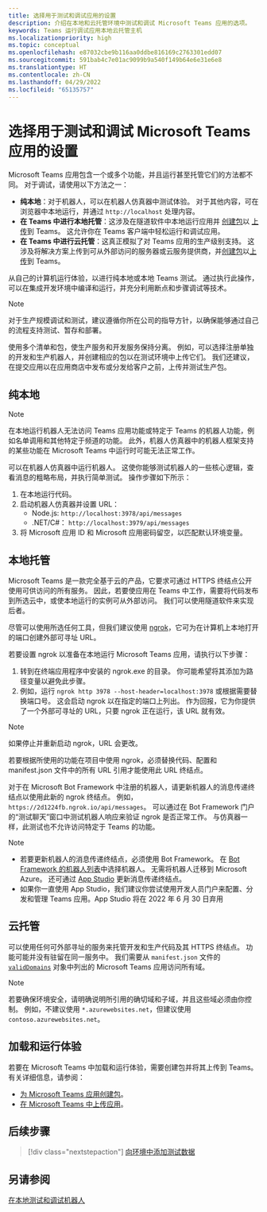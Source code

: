 ```yaml
---
title: 选择用于测试和调试应用的设置
description: 介绍在本地和云托管环境中测试和调试 Microsoft Teams 应用的选项。
keywords: Teams 运行调试应用本地云托管主机
ms.localizationpriority: high
ms.topic: conceptual
ms.openlocfilehash: e87032cbe9b116aa0ddbe816169c2763301edd07
ms.sourcegitcommit: 591bab4c7e01ac9099b9a540f149b64e6e31e6e8
ms.translationtype: HT
ms.contentlocale: zh-CN
ms.lasthandoff: 04/29/2022
ms.locfileid: "65135757"
---
```

# <a name="choose-a-setup-to-test-and-debug-your-microsoft-teams-app"></a>选择用于测试和调试 Microsoft Teams 应用的设置

Microsoft Teams 应用包含一个或多个功能，并且运行甚至托管它们的方法都不同。 对于调试，请使用以下方法之一：

* **纯本地**：对于机器人，可以在机器人仿真器中测试体验。 对于其他内容，可在浏览器中本地运行，并通过 `http://localhost` 处理内容。
* **在 Teams 中进行本地托管**：这涉及在隧道软件中本地运行应用并 [创建包](~/concepts/build-and-test/apps-package.md)以 [上传](~/concepts/deploy-and-publish/apps-upload.md)到 Teams。 这允许你在 Teams 客户端中轻松运行和调试应用。
* **在 Teams 中进行云托管**：这真正模拟了对 Teams 应用的生产级别支持。 这涉及将解决方案上传到可从外部访问的服务器或云服务提供商，并[创建包](~/concepts/build-and-test/apps-package.md)以[上传](~/concepts/deploy-and-publish/apps-upload.md)到 Teams。

从自己的计算机运行体验，以进行纯本地或本地 Teams 测试。 通过执行此操作，可以在集成开发环境中编译和运行，并充分利用断点和步骤调试等技术。

> [!NOTE]
> 对于生产规模调试和测试，建议遵循你所在公司的指导方针，以确保能够通过自己的流程支持测试、暂存和部署。

使用多个清单和包，使生产服务和开发服务保持分离。 例如，可以选择注册单独的开发和生产机器人，并创建相应的包以在测试环境中上传它们。 我们还建议，在提交应用以在应用商店中发布或分发给客户之前，上传并测试生产包。

## <a name="purely-local"></a>纯本地

> [!NOTE]
> 在本地运行机器人无法访问 Teams 应用功能或特定于 Teams 的机器人功能，例如名单调用和其他特定于频道的功能。 此外，机器人仿真器中的机器人框架支持的某些功能在 Microsoft Teams 中运行时可能无法正常工作。

可以在机器人仿真器中运行机器人。 这使你能够测试机器人的一些核心逻辑，查看消息的粗略布局，并执行简单测试。 操作步骤如下所示：

1. 在本地运行代码。
2. 启动机器人仿真器并设置 URL：
   * Node.js: `http://localhost:3978/api/messages`
   * .NET/C#： `http://localhost:3979/api/messages`
3. 将 Microsoft 应用 ID 和 Microsoft 应用密码留空，以匹配默认环境变量。

## <a name="locally-hosted"></a>本地托管

Microsoft Teams 是一款完全基于云的产品，它要求可通过 HTTPS 终结点公开使用可供访问的所有服务。 因此，若要使应用在 Teams 中工作，需要将代码发布到所选云中，或使本地运行的实例可从外部访问。 我们可以使用隧道软件来实现后者。

尽管可以使用所选任何工具，但我们建议使用 [ngrok](https://ngrok.com/download)，它可为在计算机上本地打开的端口创建外部可寻址 URL。

若要设置 ngrok 以准备在本地运行 Microsoft Teams 应用，请执行以下步骤：

1. 转到在终端应用程序中安装的 ngrok.exe 的目录。 你可能希望将其添加为路径变量以避免此步骤。
2. 例如，运行 `ngrok http 3978 --host-header=localhost:3978` 或根据需要替换端口号。
   这会启动 ngrok 以在指定的端口上列出。 作为回报，它为你提供了一个外部可寻址的 URL，只要 ngrok 正在运行，该 URL 就有效。

> [!NOTE]
> 如果停止并重新启动 ngrok，URL 会更改。

若要根据所使用的功能在项目中使用 ngrok，必须替换代码、配置和 manifest.json 文件中的所有 URL 引用才能使用此 URL 终结点。

对于在 Microsoft Bot Framework 中注册的机器人，请更新机器人的消息传递终结点以使用此新的 ngrok 终结点。 例如，`https://2d1224fb.ngrok.io/api/messages`。 可以通过在 Bot Framework 门户的“测试聊天”窗口中测试机器人响应来验证 ngrok 是否正常工作。 与仿真器一样，此测试也不允许访问特定于 Teams 的功能。

> [!NOTE]
> * 若要更新机器人的消息传递终结点，必须使用 Bot Framework。 在 [Bot Framework 的机器人列表](https://dev.botframework.com/bots)中选择机器人。 无需将机器人迁移到 Microsoft Azure。 还可通过 [App Studio](~/concepts/build-and-test/app-studio-overview.md) 更新消息传递终结点。
> * 如果你一直使用 App Studio，我们建议你尝试使用开发人员门户来配置、分发和管理 Teams 应用。App Studio 将在 2022 年 6 月 30 日弃用

## <a name="cloud-hosted"></a>云托管

可以使用任何可外部寻址的服务来托管开发和生产代码及其 HTTPS 终结点。 功能可能并没有驻留在同一服务中。 我们需要从 `manifest.json` 文件的 [`validDomains`](~/resources/schema/manifest-schema.md#validdomains) 对象中列出的 Microsoft Teams 应用访问所有域。

> [!NOTE]
> 若要确保环境安全，请明确说明所引用的确切域和子域，并且这些域必须由你控制。 例如，不建议使用 `*.azurewebsites.net`，但建议使用 `contoso.azurewebsites.net`。

## <a name="load-and-run-your-experience"></a>加载和运行体验

若要在 Microsoft Teams 中加载和运行体验，需要创建包并将其上传到 Teams。 有关详细信息，请参阅：

* [为 Microsoft Teams 应用创建包](~/concepts/build-and-test/apps-package.md)。
* [在 Microsoft Teams 中上传应用](~/concepts/deploy-and-publish/apps-upload.md)。

## <a name="next-step"></a>后续步骤

> [!div class="nextstepaction"]
> [向环境中添加测试数据](~/concepts/build-and-test/test-data.md)

## <a name="see-also"></a>另请参阅

[在本地测试和调试机器人](../../bots/how-to/debug/locally-with-an-ide.md#test-and-debug-your-bot-locally)
